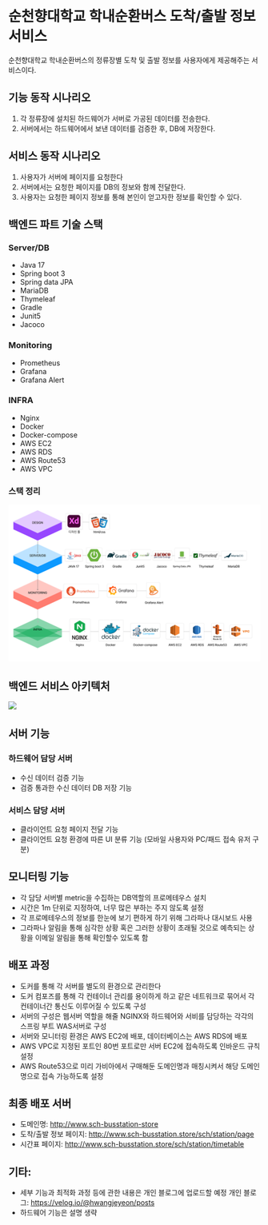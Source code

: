 # 순천향대학교 학내순환버스 도착/출발 정보 서비스
순천향대학교 학내순환버스의 정류장별 도착 및 출발 정보를 사용자에게 제공해주는 서비스이다.

## 기능 동작 시나리오
1. 각 정류장에 설치된 하드웨어가 서버로 가공된 데이터를 전송한다.
2. 서버에서는 하드웨어에서 보낸 데이터를 검증한 후, DB에 저장한다.

## 서비스 동작 시나리오
1. 사용자가 서버에 페이지를 요청한다
2. 서버에서는 요청한 페이지를 DB의 정보와 함께 전달한다.
3. 사용자는 요청한 페이지 정보를 통해 본인이 얻고자한 정보를 확인할 수 있다.

## 백엔드 파트 기술 스택
### Server/DB
- Java 17
- Spring boot 3
- Spring data JPA
- MariaDB
- Thymeleaf
- Gradle
- Junit5
- Jacoco

### Monitoring
- Prometheus
- Grafana
- Grafana Alert

### INFRA
- Nginx
- Docker
- Docker-compose
- AWS EC2
- AWS RDS
- AWS Route53
- AWS VPC

### 스택 정리
<img src="Backend Stack.png">

## 백엔드 서비스 아키텍처
<img src="Backend Architecture.png">

## 서버 기능
### 하드웨어 담당 서버
- 수신 데이터 검증 기능
- 검증 통과한 수신 데이터 DB 저장 기능

### 서비스 담당 서버
- 클라이언트 요청 페이지 전달 기능
- 클라이언트 요청 환경에 따른 UI 분류 기능 (모바일 사용자와 PC/패드 접속 유저 구분)

## 모니터링 기능
- 각 담당 서버별 metric을 수집하는 DB역할의 프로메테우스 설치
- 시간은 1m 단위로 지정하여, 너무 많은 부하는 주지 않도록 설정
- 각 프로메테우스의 정보를 한눈에 보기 편하게 하기 위해 그라파나 대시보드 사용
- 그라파나 알림을 통해 심각한 상황 혹은 그러한 상황이 초래될 것으로 예측되는 상황을 이메일 알림을 통해 확인할수 있도록 함

## 배포 과정
- 도커를 통해 각 서버를 별도의 환경으로 관리한다
- 도커 컴포즈를 통해 각 컨테이너 관리를 용이하게 하고 같은 네트워크로 묶어서 각 컨테이너간 통신도 이루어질 수 있도록 구성
- 서버의 구성은 웹서버 역할을 해줄 NGINX와 하드웨어와 서비를 담당하는 각각의 스프링 부트 WAS서버로 구성
- 서버와 모니터링 환경은 AWS EC2에 배포, 데이터베이스는 AWS RDS에 배포
- AWS VPC로 지정된 포트인 80번 포트로만 서버 EC2에 접속하도록 인바운드 규칙 설정
- AWS Route53으로 미리 가비아에서 구매해둔 도메인명과 매칭시켜서 해당 도메인 명으로 접속 가능하도록 설정

## 최종 배포 서버
- 도메인명: http://www.sch-busstation-store
- 도착/출발 정보 페이지: http://www.sch-busstation.store/sch/station/page
- 시간표 페이지: http://www.sch-busstation.store/sch/station/timetable


## 기타: 
- 세부 기능과 최적화 과정 등에 관한 내용은 개인 블로그에 업로드할 예정
  개인 블로그: https://velog.io/@hwangjeyeon/posts
- 하드웨어 기능은 설명 생략


